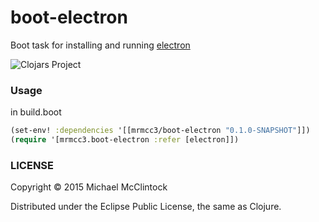# boot-electron

Boot task for installing and running [electron](http://electron.atom.io/)

![Clojars Project](http://clojars.org/mrmcc3/boot-electron/latest-version.svg)

### Usage

in build.boot
```clj
(set-env! :dependencies '[[mrmcc3/boot-electron "0.1.0-SNAPSHOT"]])
(require '[mrmcc3.boot-electron :refer [electron]])
```

### LICENSE

Copyright © 2015 Michael McClintock

Distributed under the Eclipse Public License, the same as Clojure.
